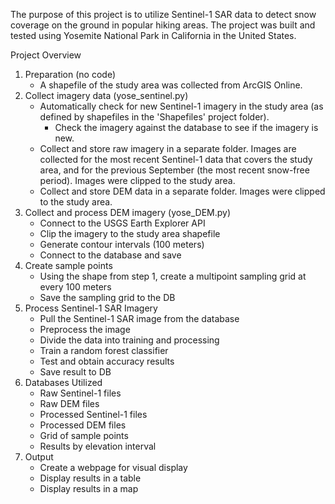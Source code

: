 The purpose of this project is to utilize Sentinel-1 SAR data to detect snow coverage on the ground in popular hiking areas.
The project was built and tested using Yosemite National Park in California in the United States.
 
Project Overview
1. Preparation (no code)
   - A shapefile of the study area was collected from ArcGIS Online.
2. Collect imagery data (yose_sentinel.py)
   - Automatically check for new Sentinel-1 imagery in the study area (as defined by shapefiles in the 'Shapefiles' project folder).
     - Check the imagery against the database to see if the imagery is new.
   - Collect and store raw imagery in a separate folder. Images are collected for the most recent Sentinel-1 data that covers the study area, and for the previous September (the most recent snow-free period). Images were clipped to the study area.
   - Collect and store DEM data in a separate folder. Images were clipped to the study area.
3. Collect and process DEM imagery (yose_DEM.py)
   - Connect to the USGS Earth Explorer API
   - Clip the imagery to the study area shapefile
   - Generate contour intervals (100 meters)
   - Connect to the database and save
4. Create sample points
   - Using the shape from step 1, create a multipoint sampling grid at every 100 meters
   - Save the sampling grid to the DB
5. Process Sentinel-1 SAR Imagery
   - Pull the Sentinel-1 SAR image from the database
   - Preprocess the image
   - Divide the data into training and processing
   - Train a random forest classifier
   - Test and obtain accuracy results
   - Save result to DB
6. Databases Utilized
   - Raw Sentinel-1 files
   - Raw DEM files
   - Processed Sentinel-1 files
   - Processed DEM files
   - Grid of sample points
   - Results by elevation interval
7. Output
   - Create a webpage for visual display
   - Display results in a table
   - Display results in a map
 

 
 
